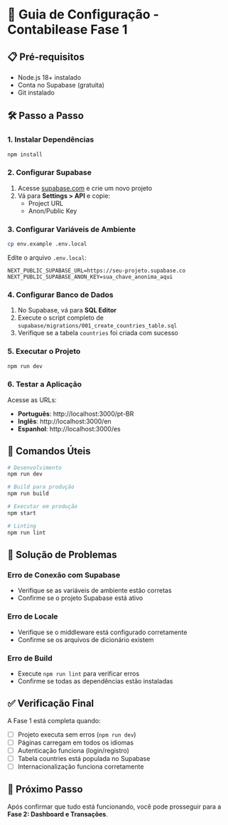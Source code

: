 # 🚀 Guia de Configuração - Contabilease Fase 1

## 📋 Pré-requisitos

- Node.js 18+ instalado
- Conta no Supabase (gratuita)
- Git instalado

## 🛠️ Passo a Passo

### 1. Instalar Dependências

```bash
npm install
```

### 2. Configurar Supabase

1. Acesse [supabase.com](https://supabase.com) e crie um novo projeto
2. Vá para **Settings > API** e copie:
   - Project URL
   - Anon/Public Key

### 3. Configurar Variáveis de Ambiente

```bash
cp env.example .env.local
```

Edite o arquivo `.env.local`:

```env
NEXT_PUBLIC_SUPABASE_URL=https://seu-projeto.supabase.co
NEXT_PUBLIC_SUPABASE_ANON_KEY=sua_chave_anonima_aqui
```

### 4. Configurar Banco de Dados

1. No Supabase, vá para **SQL Editor**
2. Execute o script completo de `supabase/migrations/001_create_countries_table.sql`
3. Verifique se a tabela `countries` foi criada com sucesso

### 5. Executar o Projeto

```bash
npm run dev
```

### 6. Testar a Aplicação

Acesse as URLs:
- **Português**: http://localhost:3000/pt-BR
- **Inglês**: http://localhost:3000/en  
- **Espanhol**: http://localhost:3000/es

## 🔧 Comandos Úteis

```bash
# Desenvolvimento
npm run dev

# Build para produção
npm run build

# Executar em produção
npm start

# Linting
npm run lint
```

## 🐛 Solução de Problemas

### Erro de Conexão com Supabase
- Verifique se as variáveis de ambiente estão corretas
- Confirme se o projeto Supabase está ativo

### Erro de Locale
- Verifique se o middleware está configurado corretamente
- Confirme se os arquivos de dicionário existem

### Erro de Build
- Execute `npm run lint` para verificar erros
- Confirme se todas as dependências estão instaladas

## ✅ Verificação Final

A Fase 1 está completa quando:

- [ ] Projeto executa sem erros (`npm run dev`)
- [ ] Páginas carregam em todos os idiomas
- [ ] Autenticação funciona (login/registro)
- [ ] Tabela countries está populada no Supabase
- [ ] Internacionalização funciona corretamente

## 🎯 Próximo Passo

Após confirmar que tudo está funcionando, você pode prosseguir para a **Fase 2: Dashboard e Transações**.
